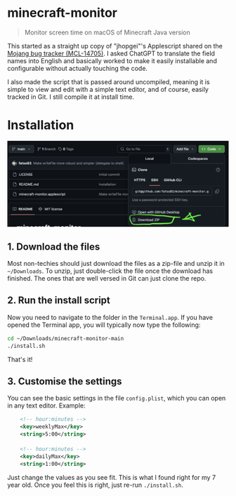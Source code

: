 # minecraft-monitor
> Monitor screen time on macOS of Minecraft Java version

This started as a straight up copy of "jhopgei"'s Applescript shared on the
[Mojang bug tracker (MCL-14705)](https://bugs.mojang.com/browse/MCL/issues/MCL-14705).
I asked ChatGPT to translate the field names into English and basically 
worked to make it easily installable and configurable without 
actually touching the code.

I also made the script that is passed around uncompiled, meaning it is 
simple to view and edit with a simple text editor, and of course, easily tracked in Git.
I still compile it at install time.


# Installation
![download zip](./screenshot-download.png)

## 1. Download the files
Most non-techies should just download the files as a zip-file and unzip it in `~/Downloads`. To unzip, just double-click the file once the download has finished. The ones that are well versed in Git can just clone the repo.

## 2. Run the install script
Now you need to navigate to the folder in the `Terminal.app`. If you have opened the Terminal app, you will typically now type the following:

```bash
cd ~/Downloads/minecraft-monitor-main
./install.sh
```

That's it!

## 3. Customise the settings
You can see the basic settings in the file `config.plist`, which you can open in any text editor. Example:
```xml
    <!-- hour:minutes -->
    <key>weeklyMax</key>
    <string>5:00</string>

    <!-- hour:minutes -->
    <key>dailyMax</key>
    <string>1:00</string>
```
Just change the values as you see fit. This is what I found right for my 7 year old. Once you feel this is right, just re-run `./install.sh`.
